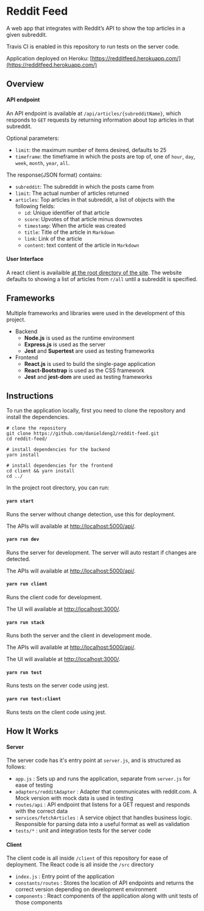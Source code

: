 # Reddit Feed

A web app that integrates with Reddit’s API to show the top articles in a given subreddit.

Travis CI is enabled in this repository to run tests on the server code.

Application deployed on Heroku: [https://redditfeed.herokuapp.com/](https://redditfeed.herokuapp.com/)

## Overview

#### API endpoint

An API endpoint is available at `/api/articles/{subredditName}`, which responds to `GET` requests by returning information about top articles in that subreddit.

Optional parameters:

- `limit`: the maximum number of items desired, defaults to 25
- `timeframe`: the timeframe in which the posts are top of, one of `hour`, `day`, `week`, `month`, `year`, `all`.

The response(JSON format) contains:

- `subreddit`: The subreddit in which the posts came from
- `limit`: The actual number of articles returned
- `articles`: Top articles in that subreddit, a list of objects with the following fields:
  - `id`: Unique identifier of that article
  - `score`: Upvotes of that article minus downvotes
  - `timestamp`: When the article was created
  - `title`: Title of the article in `Markdown`
  - `link`: Link of the article
  - `content`: text content of the article in `Markdown`

#### User Interface

A react client is availaible [at the root directory of the site](https://redditfeed.herokuapp.com/). The website defaults to showing a list of articles from `r/all` until a subreddit is specified.

## Frameworks

Multiple frameworks and libraries were used in the development of this project.

- Backend
  - **Node.js** is used as the runtime environment
  - **Express.js** is used as the server
  - **Jest** and **Supertest** are used as testing frameworks
- Frontend
  - **React.js** is used to build the single-page application
  - **React-Bootstrap** is used as the CSS framework
  - **Jest** and **jest-dom** are used as testing frameworks

## Instructions

To run the application locally, first you need to clone the repository and install the dependencies.

```
# clone the repository
git clone https://github.com/danieldeng2/reddit-feed.git
cd reddit-feed/

# install dependencies for the backend
yarn install

# install dependencies for the frontend
cd client && yarn install
cd ../
```

In the project root directory, you can run:

#### `yarn start`

Runs the server without change detection, use this for deployment.

The APIs will available at [http://localhost:5000/api/](http://localhost:5000/api/).

#### `yarn run dev`

Runs the server for development. The server will auto restart if changes are detected.

The APIs will available at [http://localhost:5000/api/](http://localhost:5000/api/).

#### `yarn run client`

Runs the client code for development.

The UI will available at [http://localhost:3000/](http://localhost:3000/).

#### `yarn run stack`

Runs both the server and the client in development mode.

The APIs will available at [http://localhost:5000/api/](http://localhost:5000/api/).

The UI will available at [http://localhost:3000/](http://localhost:3000/).

#### `yarn run test`

Runs tests on the server code using jest.

#### `yarn run test:client`

Runs tests on the client code using jest.

## How It Works

#### Server

The server code has it's entry point at `server.js`, and is structured as follows:

- `app.js` : Sets up and runs the application, separate from `server.js` for ease of testing
- `adapters/redditAdapter` : Adapter that communicates with reddit.com. A Mock version with mock data is used in testing
- `routes/api` : API endpoint that listens for a GET request and responds with the correct data
- `services/fetchArticles` : A service object that handles business logic. Responsible for parsing data into a useful format as well as validation
- `tests/*` : unit and integration tests for the server code

#### Client

The client code is all inside `/client` of this repository for ease of deployment. The React code is all inside the `/src` directory

- `index.js` : Entry point of the application
- `constants/routes` : Stores the location of API endpoints and returns the correct version depending on development environment
- `components` : React components of the application along with unit tests of those components
